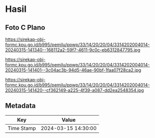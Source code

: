# Hasil

## Foto C Plano

https://sirekap-obj-formc.kpu.go.id/b995/pemilu/ppwp/33/14/20/20/04/3314202004014-20240315-141340--168112a2-59f7-4611-9c0c-eb6312847795.jpg

https://sirekap-obj-formc.kpu.go.id/b995/pemilu/ppwp/33/14/20/20/04/3314202004014-20240315-141401--3c04ac3b-94d5-46ae-90bf-1faa07f28ca2.jpg

https://sirekap-obj-formc.kpu.go.id/b995/pemilu/ppwp/33/14/20/20/04/3314202004014-20240315-141420--cf362149-a225-4f39-a087-dd2ea2548354.jpg


## Metadata

| Key        | Value               |
| ---------- | ------------------- |
| Time Stamp | 2024-03-15 14:30:00 |



